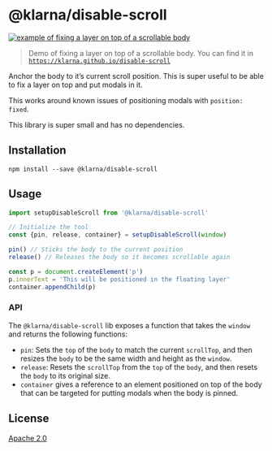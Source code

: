 # @klarna/disable-scroll

[![example of fixing a layer on top of a scrollable body](demo.gif)](https://klarna.github.io/disable-scroll)

> Demo of fixing a layer on top of a scrollable body. You can find it in [`https://klarna.github.io/disable-scroll`](https://klarna.github.io/disable-scroll)

Anchor the body to it’s current scroll position. This is super useful to be able to fix a layer on top and put modals in it.

This works around known issues of positioning modals with `position: fixed`.

This library is super small and has no dependencies.

## Installation

```
npm install --save @klarna/disable-scroll
```

## Usage

```javascript
import setupDisableScroll from '@klarna/disable-scroll'

// Initialize the tool
const {pin, release, container} = setupDisableScroll(window)

pin() // Sticks the body to the current position
release() // Releases the body so it becomes scrollable again

const p = document.createElement('p')
p.innerText = 'This will be positioned in the floating layer'
container.appendChild(p)
```

### API

The `@klarna/disable-scroll` lib exposes a function that takes the `window` and returns the following functions:

- `pin`: Sets the `top` of the `body` to match the current `scrollTop`, and then resizes the `body` to be the same width and height as the `window`.
- `release`: Resets the `scrollTop` from the `top` of the `body`, and then resets the `body` to its original size.
- `container` gives a reference to an element positioned on top of the body that can be targeted for putting modals when the body is pinned.

## License

[Apache 2.0](LICENSE)
